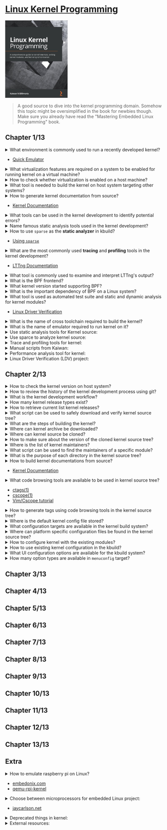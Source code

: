 # [Linux Kernel Programming](https://www.amazon.com/Linux-Kernel-Development-Cookbook-programming/dp/178995343X/ref=sr_1_1?crid=157ODC31BDOMQ&keywords=linux+kernel+programming&qid=1662213659&sprefix=%2Caps%2C2646&sr=8-1)
<img alt="9781789953435" src="../covers/9781789953435.jpg" width="200"/>

> A good source to dive into the kernel programming domain.
> Somehow this topic might be oversimplified in the book for newbies though.
> Make sure you already have read the "Mastering Embedded Linux Programming" book.

## Chapter 1/13

<details>
<summary>What environment is commonly used to run a recently developed kernel?</summary>

> emulator
</details>

* [Quick Emulator](https://qemu.org/docs/master/)

<details>
<summary>What virtualization features are required on a system to be enabled for running kernel on a virtual machine?</summary>

* Intel VT-x
* AMD-SV
</details>

<details>
<summary>How to check whether virtualization is enabled on a host machine?</summary>

```sh
lscpu | egrep --color 'vmx|svm'
```
</details>

<details>
<summary>What tool is needed to build the kernel on host system targeting other systems?</summary>

> cross toolchain
</details>

<details>
<summary>How to generate kernel documentation from source?</summary>

```sh
make htmldocs
make pdfdocs
```
</details>

* [Kernel Documentation](https://kernel.org/html/latest)

<details>
<summary>What tools can be used in the kernel development to identify potential errors?</summary>

> Static Analyzers
</details>

<details>
<summary>Name famous static analysis tools used in the kernel development?</summary>

* spare
* coccinelle
* smatch
* flawfinder
* cppcheck
* sonarqube
* coverity
* clocwork
</details>

<details>
<summary>How to use <code>sparse</code> as the <b>static analyzer</b> in kbuild?</summary>

> To check recompiled headers:

```sh
make C=1 CHECK=/usr/bin/sparse ARCH=x86_64
```

> To check all headers:

```sh
make C=2 CHECK=/usr/bin/sparse ARCH=x86_64
```
</details>

* [Using <code>sparse</code>](https://docs.kernel.org/dev-tools/sparse.html#using-sparse)

<details>
<summary>What are the most commonly used <b>tracing</b> and <b>profiling</b> tools in the kernel development?</summary>

- Extended Berkely Packet Filtering (eBPF)
- Linux Tracing Toolkit next generation (LTTng)
</details>

* [LTTng Documentation](https://lttng.org/docs)

<details>
<summary>What tool is commonly used to examine and interpret LTTng's output?</summary>

> Trace Compass GUI
</details>

<details>
<summary>What is the BPF frontend?</summary>

> BCC or bpftrace
</details>

<details>
<summary>What kernel version started supporting BPF?</summary>

> v4.0
</details>

<details>
<summary>What is the important dependency of BPF on a Linux system?</summary>

> linux-headers
</details>

<details>
<summary>What tool is used as automated test suite and static and dynamic analysis for kernel modules?</summary>

> Linux Driver Verification (LDV)
</details>

* [Linux Driver Verification](https://linuxtesting.org)

<details>
<summary>What is the name of cross toolchain required to build the kernel?</summary>

```sh
arm-none-eabi-gcc arm-none-eabi-gdb arm-none-eabi-binutils
```
</details>

<details>
<summary>What is the name of emulator required to run kernel on it?</summary>

```sh
qemu-system-arm
```
</details>

<details>
<summary>Use static analysis tools for Kernel source:</summary>

Open source tools:

* [Sparse](https://sparse.wiki.kernel.org/index.php/Main_Page)
* [Coccinelle](http://coccinelle.lip6.fr/)
* [Smatch](http://repo.or.cz/w/smatch.git)
* [Flawfinder](https://dwheeler.com/flawfinder/)
* [Cppcheck](https://github.com/danmar/cppcheck)

Commercial tools:

* [SonarQube](https://www.sonarqube.org/)
* [Coverity Scan](https://scan.coverity.com/)
* [Klocwork](https://www.meteonic.com/klocwork)

</details>

<details>
<summary>Use sparce to analyze kernel source:</summary>

```sh
make C=1 CHECK="/usr/bin/sparse"
```
</details>

<details>
<summary>Trace and profiling tools for kernel:</summary>

* [Linux Trace Toolkit next generation (LTTng)](https://lttng.org/docs)
</details>

<details>
<summary>Manual scripts from Kaiwan:</summary>

* [procmap utility](https://github.com/kaiwan/procmap)
* [Simple Embeded ARM Linux System (SEALS)](https://github.com/kaiwan/procmap)
* [device-memory-readwrite](https://github.com/kaiwan/device-memory-readwrite)
* [usefulsnips](https://github.com/kaiwan/usefulsnips)
</details>

<details>
<summary>Performance analysis tool for kernel:</summary>

* bpftrace package ([bcc](https://github.com/iovisor/bcc) clang dependent)
* [manual bcc installation](https://github.com/iovisor/bcc/blob/master/INSTALL.md)
</details>

<details>
<summary>Linux Driver Verification (LDV) project:</summary>

* https://linuxtesting.org
</details>

## Chapter 2/13

<details>
<summary>How to check the kernel version on host system?</summary>

```sh
uname -r
```
</details>

<details>
<summary>How to review the history of the kernel development process using git?</summary>

```sh
git log --date-order --graph --tags --simplify-by-decoration
```
</details>

<details>
<summary>What is the kernel development workflow?</summary>

1. The 5.x stable release is made. Thus, the merge window for the 5.x+1 (mainline) kernel has begun.
2. The merge window remains open for about 2 weeks and new patches are merged into the mainline.
3. Once (typically) 2 weeks have elapsed, the merge window is closed.
4. rc (aka mainline, prepatch) kernels start. 5.x+1-rc1, 5.x+1-rc2, ..., 5.x+1-rcn are released. This process takes anywhere between 6 to 8 weeks.
5. The stable release has arrived: the new 5.x+1 stable kernel is released.
6. The release is handed off to the "stable team". Significant bug or security fixes result in the release of 5.x+1.y : 5.x+1.1, 5.x+1.2, ... , 5.x+1.n. Maintained until the next stable release or End Of Life (EOL) date reached.
</details>

<details>
<summary>How many kernel release types exist?</summary>

* -next trees
* prepatches, also known as -rc or mainline
* stable kernels
* distribution and LTS kernels
* Super LTS (STLS) kernels
</details>

<details>
<summary>How to retrieve current list kernel releases?</summary>

```sh
curl -L https://kernel.org/finger_banner
```
</details>

<details>
<summary>What script can be used to safely download and verify kernel source tree?</summary>

```txt
https://git.kernel.org/pub/scm/linux/kernel/git/mricon/korg-helpers.git/tree/get-verified-tarball
```
</details>

<details>
<summary>What are the steps of building the kernel?</summary>

* obtaining kernel source
* configuring source
* building
* installing targets
* setting up bootloaders
</details>

<details>
<summary>Where can kernel archive be downloaded?</summary>

```txt
https://mirrors.edge.kerne.org/pub/linux/kernel/v5.x/linux_5.4.0.tar.xz
```
</details>

<details>
<summary>Where can kernel source be cloned?</summary>

```sh
git clone https://git.kernel.org/pub/scm/linux/git/torvalds/linux.git
```
</details>

<details>
<summary>How to make sure about the version of the cloned kernel source tree?</summary>

```sh
head Makefile
```
</details>

<details>
<summary>Where is the list of kernel maintainers?</summary>

> MAINTAINERS
</details>

<details>
<summary>What script can be used to find the maintainers of a specific module?</summary>

```sh
scripts/get_maintainer.pl
```
</details>

<details>
<summary>What is the purpose of each directory in the kernel source tree?</summary>

> Major subsystem directories

* kernel: core kernel subsystem
* mm: memory management
* fs: the kernel **Virtual Filesystem Switch (VFS)** and the individual filesystem drivers
* block: the underlying block I/O code
* net: implementation of the network protocol stack
* ipc: the **Inter-Process Communication (IPC)** subsystem
* sound: the **Advanced Linux Sound Architecture (ALSA)** sound subsystem
* virt: the virtualization code, specially **Kernel Virtual Machine (KVM)** subsystem

> Infrastructure / Misclenaous

* arch: the arch-specific code
* crypto: kernel level implementation of ciphers
* include: arch-independent kernel headers
* init: arch-independent kernel initialization code
* lib: the closest equivalent to a library for the kernel
* scripts: various useful scripts
* security: the **Linux Security Module (LSM)**, containing **Mandatory Access Control (MAX)** and **Discretionary Access Control (DAC)** frameworks.
* tools: various tools
</details>

<details>
<summary>How to build kernel documentations from source?</summary>

```sh
make help
make htmldocs
make pdfdocs
```

> Output will be generated in `Documentation/output/latex` and `Documentation/output/html`.
</details>

* [Kernel Documentation](https://kernel.org/doc/html/latest)

<details>
<summary>What code browsing tools are available to be used in kernel source tree?</summary>

* ctags
* cscope
</details>

* [ctags(1)](https://manpages.org/ctags/1)
* [cscope(1)](https://manpages.org/cscope/1)
* [Vim/Cscope tutorial](http://cscope.sourceforge.net/cscope_vim_tutorial.html)

<details>
<summary>How to generate tags using code browsing tools in the kernel source tree?</summary>

```sh
make ctags
make cscope
```
</details>

<details>
<summary>Where is the default kernel config file stored?</summary>

```sh
init/kconfig
```
</details>

<details>
<summary>What configuration targets are available in the kernel build system?</summary>

* defconfig: reseting all options to their defaults
* oldconfig: asking for new configurations
* localmodconfig: restoring options from module list
* platform\_defconfig: creating config based on platform
</details>

<details>
<summary>Where can platform specific configuration files be found in the kernel source tree?</summary>

```sh
ls arch/<arch>/configs/
make <platform>_defconfig
```
</details>

<details>
<summary>How to configure kernel with the existing modules?</summary>

```sh
lsmod > /tmp/modules.lst
make LSMOD=/tmp/modules.lst localmodconfig
```
</details>

<details>
<summary>How to use existing kernel configuration in the kbuild?</summary>

```sh
cp /boot/config-5.0.0 .config
make oldconfig
```
</details>

<details>
<summary>What UI configuration options are available for the kbuild system?</summary>

```sh
[menu,x,q]config
```
</details>

<details>
<summary>How many option types are available in <code>menuconfig</code> target?</summary>

* `[.]` boolean option
* `<.>` three state option, having `<*>` state as ON, `<m>` state as Module, `<>` state as OFF
* `{.}` required by a dependency as a module or compiled
* `-*-` required by a dependency as compiled
* `(...)` alphanumeric input
* `<Menu entry> --->` sub-menu
</details>

## Chapter 3/13
## Chapter 4/13
## Chapter 5/13
## Chapter 6/13
## Chapter 7/13
## Chapter 8/13
## Chapter 9/13
## Chapter 10/13
## Chapter 11/13
## Chapter 12/13
## Chapter 13/13

## Extra

<details>
<summary>How to emulate raspberry pi on Linux?</summary>

</details>

* [embedonix.com](https://embedonix.com/articles/linux/emulating-raspberry-pi-on-linux/)
* [qemu-rpi-kernel](https://github.com/dhruvvyas90/qemu-rpi-kernel/wiki)

<details>
<summary>Choose between microprocessors for embedded Linux project:</summary>

</details>

* [jaycarlson.net](https://jaycarlson.net/embedded-linux/)

<details>
<summary>Deprecated things in kernel:</summary>

https://www.kernel.org/doc/html/latest/process/deprecated.html#deprecated-interfaces-language-features-attributes-and-conventions
</details>

<details>
<summary>External resources:</summary>

* [Low-Level Programming University](https://github.com/gurugio/lowlevelprogramming-university)
* [Julia Evans: You can be a kernel hacker!](https://jvns.ca/blog/2014/09/18/you-can-be-a-kernel-hacker/)
* [Recurse](https://recurse.org)
* [The Eudyptula Challenge](https://github.com/agelastic/eudyptula)
* [Bootlin Toolchains](https://toolchains.bootlin.com/)
* [ELinux Toolchains](https://elinux.org/Toolchains)
</details>

